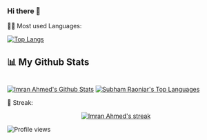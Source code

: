 ### Hi there 👋

<!--
**cybercat37794/cybercat37794** is a ✨ _special_ ✨ repository because its `README.md` (this file) appears on your GitHub profile.

Here are some ideas to get you started:

- 🔭 I’m currently working on ...
- 🌱 I’m currently learning ...
- 👯 I’m looking to collaborate on ...
- 🤔 I’m looking for help with ...
- 💬 Ask me about ...
- 📫 How to reach me: ...
- 😄 Pronouns: ...
- ⚡ Fun fact: ...
-->

👨‍💻 Most used Languages:

[![Top Langs](https://github-readme-stats.vercel.app/api/top-langs/?username=cybercat37794&show_icons=true&theme=dracula)](https://github.com/anuraghazra/github-readme-stats)

## 📊 My Github Stats

  <br/>
    <a href="https://github.com/cybercat37794/github-readme-stats"><img alt="Imran Ahmed's Github Stats" src="https://github-readme-stats.vercel.app/api?username=cybercat37794&show_icons=true&count_private=true&theme=dracula&hide_border=true&bg_color=0D1117" /></a>
  <a href="https://github.com/cybercat37794/github-readme-stats"><img alt="Subham Raoniar's Top Languages" src="https://github-readme-stats.vercel.app/api/top-langs/?username=cybercat37794&langs_count=8&count_private=true&layout=compact&theme=dracula&hide_border=true&bg_color=0D1117" /></a>
  <br/>

📶 Streak:

<p align="center">
    <a href="https://github.com/cybercat37794/github-readme-streak-stats">
        <img title="🔥 Get streak stats for your profile at git.io/streak-stats" alt="Imran Ahmed's streak" src="https://github-readme-streak-stats.herokuapp.com/?user=cybercat37794&theme=darcula&hide_border=true&stroke=0000&background=060A0CD0"/>
    </a>
</p> 

![Profile views](https://gpvc.arturio.dev/cybercat37794)  
